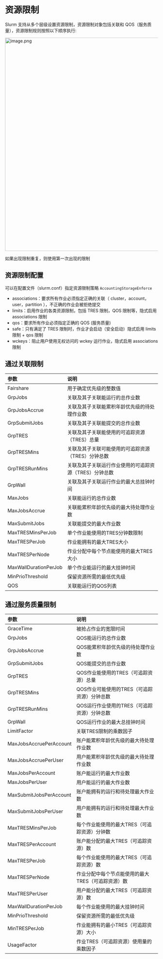 # 资源限制

Slurm 支持从多个层级设置资源限制，资源限制对象包括关联和 QOS（服务质量），资源限制规则按照以下顺序执行:

<img src="resource-limits-0.png" alt="image.png" width="700" />

<note>如果出现限制重复，则使用第一次出现的限制</note>



## 资源限制配置

可以在配置文件（slurm.conf）指定资源限制策略 `AccountingStorageEnforce`

- associations：要求所有作业必须指定正确的关联（ cluster，account，user，partition ），不正确的作业会被拒绝提交
- limits：启用作业的各类资源限制，包括 TRES 限制，QOS 限制等，隐式启用 associations 限制
- qos：要求所有作业必须指定正确的 QOS (服务质量)
- safe：只有满足了 TRES 限制时，作业才会启动（安全启动）隐式启用 limits 限制 + qos 限制
- wckeys：阻止用户使用无权访问的 wckey 运行作业，隐式启用 associations 限制




## 通过关联限制

| 参数                    | 说明                            |
|:----------------------|:------------------------------|
| Fairshare             | 用于确定优先级的整数值                   |
| GrpJobs               | 关联及其子关联能运行的总作业数               |
| GrpJobsAccrue         | 关联及其子关联能累积年龄优先级的待处理作业数        |
| GrpSubmitJobs         | 关联及其子关联能提交的总作业数               |
| GrpTRES               | 关联及其子关联能使用的可追踪资源（TRES）总量      |
| GrpTRESMins           | 关联及其子关联可能使用的可追踪资源（TRES）分钟总数   |
| GrpTRESRunMins        | 关联及其子关联运行作业使用的可追踪资源（TRES）分钟总数 |
| GrpWall               | 关联及其子关联运行作业的最大总挂钟时间           |
| MaxJobs               | 关联能运行的总作业数                    |
| MaxJobsAccrue         | 关联能累积年龄优先级的最大待处理作业数           |
| MaxSubmitJobs         | 关联能提交的最大作业数                   |
| MaxTRESMinsPerJob     | 单个作业能使用的TRES分钟数限制             |
| MaxTRESPerJob         | 作业能拥有的最大TRES大小                |
| MaxTRESPerNode        | 作业分配中每个节点能使用的最大TRES大小         |
| MaxWallDurationPerJob | 单个作业能运行的最大挂钟时间                |
| MinPrioThreshold      | 保留资源所需的最低优先级                  |
| QOS                   | 关联能运行的QOS列表                   |




## 通过服务质量限制

| 参数                      | 说明                          |
|:------------------------|:----------------------------|
| GraceTime               | 被抢占作业的宽限时间                  |
| GrpJobs                 | QOS能运行的总作业数                 |
| GrpJobsAccrue           | QOS能累积年龄优先级的待处理作业数          |
| GrpSubmitJobs           | QOS能提交的总作业数                 |
| GrpTRES                 | QOS作业能使用的TRES（可追踪资源）总量      |
| GrpTRESMins             | QOS作业可能使用的TRES（可追踪资源）分钟总数   |
| GrpTRESRunMins          | QOS运行作业使用的TRES（可追踪资源）分钟总数   |
| GrpWall                 | QOS运行作业的最大总挂钟时间             |
| LimitFactor             | 关联TRES限制的乘数因子               |
| MaxJobsAccruePerAccount | 账户能累积年龄优先级的最大待处理作业数         |
| MaxJobsAccruePerUser    | 用户能累积年龄优先级的最大待处理作业数         |
| MaxJobsPerAccount       | 账户能运行的最大作业数                 |
| MaxJobsPerUser          | 用户能运行的最大作业数                 |
| MaxSubmitJobsPerAccount | 账户能拥有的运行和待处理最大作业数           |
| MaxSubmitJobsPerUser    | 用户能拥有的运行和待处理最大作业数           |
| MaxTRESMinsPerJob       | 每个作业能使用的最大TRES（可追踪资源）分钟数    |
| MaxTRESPerAccount       | 账户能分配的最大TRES（可追踪资源）数        |
| MaxTRESPerJob           | 每个作业能使用的最大TRES（可追踪资源）数      |
| MaxTRESPerNode          | 作业分配中每个节点能使用的最大TRES（可追踪资源）数 |
| MaxTRESPerUser          | 用户能分配的最大TRES（可追踪资源）数        |
| MaxWallDurationPerJob   | 每个作业能使用的最大挂钟时间              |
| MinPrioThreshold        | 保留资源所需的最低优先级                |
| MinTRESPerJob           | 作业能拥有的最小TRES（可追踪资源）大小       |
| UsageFactor             | 作业TRES（可追踪资源）使用量的乘数因子       |